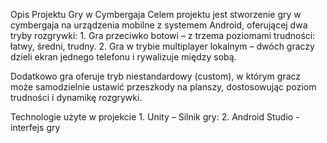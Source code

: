 Opis Projektu Gry w Cymbergaja
    Celem projektu jest stworzenie gry w cymbergaja na urządzenia mobilne z systemem Android, oferującej dwa tryby rozgrywki:
      1. Gra przeciwko botowi – z trzema poziomami trudności: łatwy, średni, trudny.
      2. Gra w trybie multiplayer lokalnym – dwóch graczy dzieli ekran jednego telefonu i rywalizuje między sobą.
      
Dodatkowo gra oferuje tryb niestandardowy (custom), w którym gracz może samodzielnie ustawić przeszkody na planszy, dostosowując poziom trudności i dynamikę rozgrywki.

Technologie użyte w projekcie
    1. Unity – Silnik gry:
    2. Android Studio - interfejs gry
